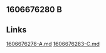 ## 1606676280 B 




## Links
[1606676278-A.md](1606676278-A.md)
[1606676283-C.md](1606676283-C.md)
